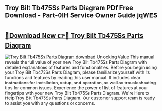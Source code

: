 ## Troy Bilt Tb475Ss Parts Diagram PDf Free Download - Part-0IH Service Owner Guide jqWES

# <h2><a href="http://dfor4h.blite.top/?on=Troy+Bilt+Tb475Ss+Parts+Diagram">🔗Download New 👉🔴 Troy Bilt Tb475Ss Parts Diagram</a></h2>

[![Troy Bilt Tb475Ss Parts Diagram download](https://i.imgur.com/lujVjoI.png)](http://dfor4h.blite.top/?on=Troy+Bilt+Tb475Ss+Parts+Diagram)
Unlocking Value This manual reveals the full value of your new Troy Bilt Tb475Ss Parts Diagram with detailed explanations of features and functionalities. Before you begin using your Troy Bilt Tb475Ss Parts Diagram, please familiarize yourself with its functions and features by reading this user manual. It includes clear instructions for installation, setup, and operation, as well as troubleshooting tips for common issues. Experience the power of list of features at your fingertips with your new Troy Bilt Tb475Ss Parts Diagram. We're Here to Help Troy Bilt Tb475Ss Parts Diagram. Our customer support team is ready to assist you with any questions or concerns.
